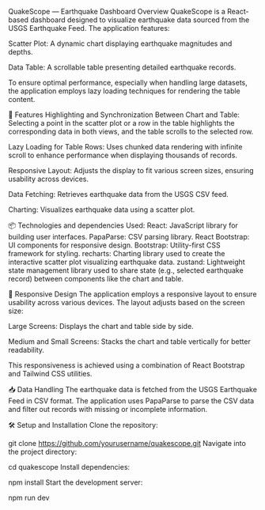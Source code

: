 QuakeScope — Earthquake Dashboard
Overview
QuakeScope is a React-based dashboard designed to visualize earthquake data sourced from the USGS Earthquake Feed. The application features:

Scatter Plot: A dynamic chart displaying earthquake magnitudes and depths.

Data Table: A scrollable table presenting detailed earthquake records.

To ensure optimal performance, especially when handling large datasets, the application employs lazy loading techniques for rendering the table content.

🚀 Features
Highlighting and Synchronization Between Chart and Table:  Selecting a point in the scatter plot or a row in the table highlights the corresponding data in both views, and the table scrolls to the selected row.

Lazy Loading for Table Rows: Uses chunked data rendering with infinite scroll to enhance performance when displaying thousands of records.

Responsive Layout: Adjusts the display to fit various screen sizes, ensuring usability across devices.

Data Fetching: Retrieves earthquake data from the USGS CSV feed.

Charting: Visualizes earthquake data using a scatter plot.

📦 Technologies and dependencies Used:
React: JavaScript library for building user interfaces.
PapaParse: CSV parsing library.
React Bootstrap: UI components for responsive design.
Bootstrap: Utility-first CSS framework for styling.
recharts: Charting library used to create the interactive scatter plot visualizing earthquake data.
zustand: Lightweight state management library used to share state (e.g., selected earthquake record) between components like the chart and table.

📱 Responsive Design
The application employs a responsive layout to ensure usability across various devices. The layout adjusts based on the screen size:

Large Screens: Displays the chart and table side by side.

Medium and Small Screens: Stacks the chart and table vertically for better readability.

This responsiveness is achieved using a combination of React Bootstrap and Tailwind CSS utilities.

📥 Data Handling
The earthquake data is fetched from the USGS Earthquake Feed in CSV format. The application uses PapaParse to parse the CSV data and filter out records with missing or incomplete information.


🛠️ Setup and Installation
Clone the repository:

git clone https://github.com/yourusername/quakescope.git
Navigate into the project directory:

cd quakescope
Install dependencies:

npm install
Start the development server:

npm run dev